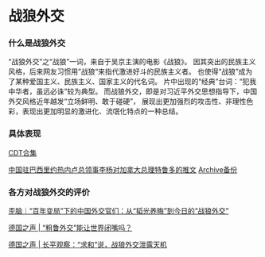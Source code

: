 # 战狼外交

### 什么是战狼外交

“战狼外交”之“战狼”一词，来自于吴京主演的电影《战狼》。
因其突出的民族主义风格，后来网友习惯用”战狼“来指代激进好斗的民族主义者。
也使得“战狼”成为了某种爱国主义、民族主义、国家主义的代名词。
片中出现的“经典”台词：“犯我中华者，虽远必诛”较为典型。
而战狼外交，即是对习近平外交思想指导下，中国外交风格近年越发“立场鲜明、敢于碰硬”，
展现出更加强烈的攻击性、非理性色彩，表现出更加明显的激进化、流氓化特点的一种总结。

### 具体表现

[CDT合集](https://chinadigitaltimes.net/chinese/655191.html)

[中国驻巴西里约热内卢总领事李杨对加拿大总理特鲁多的推文](https://twitter.com/Li_Yang_China/status/1376139882461081604) [Archive备份](https://archive.ph/SpcKT)

### 各方对战狼外交的评价
[歪脑｜“百年变局”下的中国外交官们：从“韬光养晦”到今日的“战狼外交”](https://www.wainao.me/wainao-reads/wolf-warrior-diplomacy-09302021)

[德国之声 | “粗鲁外交”能让世界闭嘴吗？](https://www.dw.com/zh/粗鲁外交能让世界闭嘴吗/a-16143437)

[德国之声 | 长平观察：“求和”说，战狼外交泄露天机](https://www.dw.com/zh/长平观察求和说战狼外交泄露天机/a-54945252)
